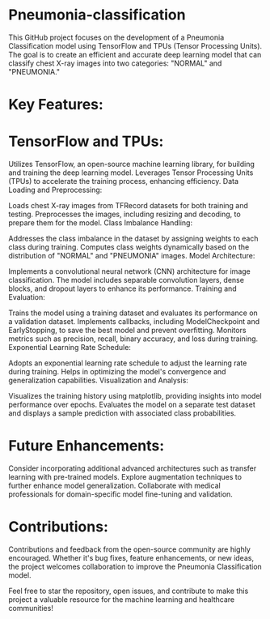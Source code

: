 # Pneumonia-classification
This GitHub project focuses on the development of a Pneumonia Classification model using TensorFlow and TPUs (Tensor Processing Units). The goal is to create an efficient and accurate deep learning model that can classify chest X-ray images into two categories: "NORMAL" and "PNEUMONIA."

# Key Features:

# TensorFlow and TPUs:

Utilizes TensorFlow, an open-source machine learning library, for building and training the deep learning model.
Leverages Tensor Processing Units (TPUs) to accelerate the training process, enhancing efficiency.
Data Loading and Preprocessing:

Loads chest X-ray images from TFRecord datasets for both training and testing.
Preprocesses the images, including resizing and decoding, to prepare them for the model.
Class Imbalance Handling:

Addresses the class imbalance in the dataset by assigning weights to each class during training.
Computes class weights dynamically based on the distribution of "NORMAL" and "PNEUMONIA" images.
Model Architecture:

Implements a convolutional neural network (CNN) architecture for image classification.
The model includes separable convolution layers, dense blocks, and dropout layers to enhance its performance.
Training and Evaluation:

Trains the model using a training dataset and evaluates its performance on a validation dataset.
Implements callbacks, including ModelCheckpoint and EarlyStopping, to save the best model and prevent overfitting.
Monitors metrics such as precision, recall, binary accuracy, and loss during training.
Exponential Learning Rate Schedule:

Adopts an exponential learning rate schedule to adjust the learning rate during training.
Helps in optimizing the model's convergence and generalization capabilities.
Visualization and Analysis:

Visualizes the training history using matplotlib, providing insights into model performance over epochs.
Evaluates the model on a separate test dataset and displays a sample prediction with associated class probabilities.

# Future Enhancements:

Consider incorporating additional advanced architectures such as transfer learning with pre-trained models.
Explore augmentation techniques to further enhance model generalization.
Collaborate with medical professionals for domain-specific model fine-tuning and validation.
# Contributions:
Contributions and feedback from the open-source community are highly encouraged. Whether it's bug fixes, feature enhancements, or new ideas, the project welcomes collaboration to improve the Pneumonia Classification model.

Feel free to star the repository, open issues, and contribute to make this project a valuable resource for the machine learning and healthcare communities!
